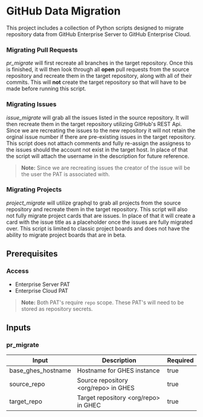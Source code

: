 # GitHub Data Migration

This project includes a collection of Python scripts designed to migrate repository data from GitHub Enterprise Server to GitHub Enterprise Cloud.

### Migrating Pull Requests

*pr_migrate* will first recreate all branches in the target repository. Once this is finished, it will then look through all **open** pull requests from the source repository and recreate them in the target repository, along with all of their commits. This will **not** create the target repository so that will have to be made before running this script.

### Migrating Issues

*issue_migrate* will grab all the issues listed in the source repository. It will then recreate them in the target repository utilizing GitHub's REST Api. Since we are recreating the issues to the new repository it will not retain the orginal issue number if there are pre-existing issues in the target repository. This script does not attach comments and fully re-assign the assigness to the issues should the account not exist in the target host. In place of that the script will attach the username in the description for future reference. 

>**Note:** Since we are recreating issues the creator of the issue will be the user the PAT is associated with.

### Migrating Projects

*project_migrate* will utilize graphql to grab all projects from the source repository and recreate them in the target repository. This script will also not fully migrate project cards that are issues. In place of that it will create a card with the issue title as a placeholder once the issues are fully migrated over. This script is limited to classic project boards and does not have the ability to migrate project boards that are in beta.

## Prerequisites

### Access
  - Enterprise Server PAT
  - Enterprise Cloud PAT

>**Note:** Both PAT's require `repo` scope. These PAT's will need to be stored as repository secrets.

## Inputs

### pr_migrate
| Input            | Description                           | Required |
|------------------| --------------------------------------| ---------|
|base_ghes_hostname| Hostname for GHES instance            | true     |
|source_repo       | Source repository <org/repo> in GHES  | true     |
|target_repo       | Target repository <org/repo> in GHEC  | true     |
